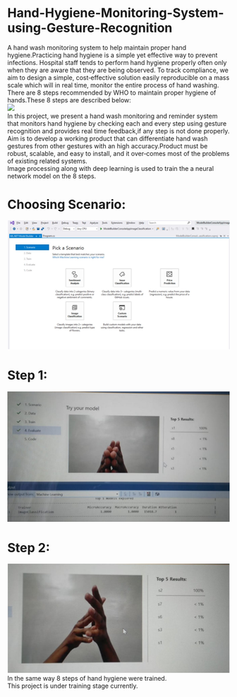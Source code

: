 # Hand-Hygiene-Monitoring-System-using-Gesture-Recognition 
A hand wash monitoring system to help maintain proper hand hygiene.Practicing hand hygiene is a simple yet effective way to prevent infections. Hospital staff tends to perform hand hygiene properly often only when they are aware that they are being observed. To track compliance, we aim to design a simple, cost‐effective solution easily reproducible on a mass scale which will in real time, monitor the entire process of hand washing.  
There are 8 steps recommended by WHO to maintain proper hygiene of hands.These 8 steps are described below:  
![](https://github.com/patilninad/Hand-Hygiene-Monitoring-System-using-Gesture-Recognition/blob/master/washing_hands_photos.jpg)  
In this project, we present a hand wash monitoring and reminder system that monitors hand hygiene by checking each and every step using gesture recognition and provides real time feedback,if any step is not done properly. Aim is to develop a working product that can differentiate hand wash gestures from other gestures with an high accuracy.Product must be robust, scalable, and easy to install, and it over‐comes most of the problems of existing related systems.   
Image processing along with deep learning is used to train the a neural network model on the 8 steps.
# Choosing Scenario:  
![](https://github.com/MyProjects180/Handwash-Compliance-Monitoring/blob/master/Images%20For%20Reference/Choosing%20Scenario.JPG)
# Step 1:  
![](https://github.com/MyProjects180/Handwash-Compliance-Monitoring/blob/master/Images%20For%20Reference/Result%201.JPG)  
# Step 2:
![](https://github.com/MyProjects180/Handwash-Compliance-Monitoring/blob/master/Images%20For%20Reference/Result%202.JPG)  
In the same way 8 steps of hand hygiene were trained.  
This project is under training stage currently.
